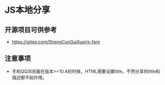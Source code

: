 # JS本地分享

## 开源项目可供参考

- https://gitee.com/ShengCunGuiXue/js-fare

## 注意事项

- 手机QQ浏览器在版本>=10.4的时候，HTML需要设置title，不然分享的title和描述都不起作用。